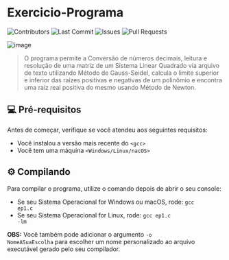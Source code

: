 # Exercicio-Programa

![Contributors](https://img.shields.io/github/contributors/gabriel-vieira06/CalculoNumerico_ExercicioPrograma1?style=for-the-badge)
![Last Commit](https://img.shields.io/github/last-commit/gabriel-vieira06/CalculoNumerico_ExercicioPrograma1?style=for-the-badge)
![Issues](https://img.shields.io/github/issues/gabriel-vieira06/CalculoNumerico_ExercicioPrograma1?style=for-the-badge)
![Pull Requests](https://img.shields.io/github/issues-pr/gabriel-vieira06/CalculoNumerico_ExercicioPrograma1?style=for-the-badge)


<!---Esses são exemplos. Veja https://shields.io para outras pessoas ou para personalizar este conjunto de escudos. Você pode querer incluir dependências, status do projeto e informações de licença aqui--->

![image](https://user-images.githubusercontent.com/75680725/166827849-f461a055-4023-4be4-a147-b13b03b125e5.png)

> O programa permite a Conversão de números decimais, leitura e resolução de uma matriz de um Sistema Linear Quadrado via arquivo de texto utilizando Método de Gauss-Seidel, calcula o limite superior e inferior das raízes positivas e negativas de um polinômio e encontra uma raíz real positiva do mesmo usando Método de Newton.

## 💻 Pré-requisitos

Antes de começar, verifique se você atendeu aos seguintes requisitos:
<!---Estes são requisitos. Adicionar, duplicar ou remover conforme necessário--->
* Você instalou a versão mais recente do `<gcc>`
* Você tem uma máquina `<Windows/Linux/nacOS>`

## ⚙️ Compilando

Para compilar o programa, utilize o comando depois de abrir o seu console:

* Se seu Sistema Operacional for Windows ou macOS, rode: <code>gcc ep1.c</code>
* Se seu Sistema Operacional for Linux, rode: <code>gcc ep1.c -lm</code>

**OBS:** Você também pode adicionar o argumento <code>-o NomeASuaEscolha</code> para escolher um nome personalizado ao arquivo executável gerado pelo seu compilador.
